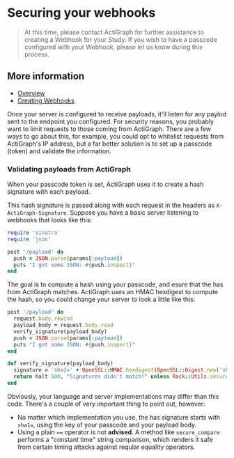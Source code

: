 # Securing your webhooks

> At this time, please contact ActiGraph for further assistance to creating a Webhook for your Study. If you wish to have a passcode configured with your Webhook, please let us know during this process.

## More information

- [Overview](https://github.com/actigraph/WebhookDocumentation)
- [Creating Webhooks](creating_webhooks.md)


Once your server is configured to receive payloads, it'll listen for any paylod sent to the endpoint you configured. For security reasons, you probably want to limit requests to those coming from ActiGraph. There are a few ways to go about this, for example, you could opt to whitelist requests from ActiGraph's IP address, but a far better solution is to set up a passcode (token) and validate the information.

### Validating payloads from ActiGraph

When your passcode token is set, ActiGraph uses it to create a hash signature with each payload.

This hash signature is passed along with each request in the headers as `X-ActiGraph-Signature`. Suppose you have a basic server listening to webhooks that looks like this:

```ruby
require 'sinatra'
require 'json'

post '/payload' do
  push = JSON.parse(params[:payload])
  puts "I got some JSON: #{push.inspect}"
end
```

The goal is to compute a hash using your passcode, and esure that the has from ActiGraph matches. ActiGraph uses an HMAC hexdigest to compute the hash, so you could change your server to look a little like this:

```ruby
post '/payload' do
  request.body.rewind
  payload_body = request.body.read
  verify_signature(payload_body)
  push = JSON.parse(params[:payload])
  puts "I got some JSON: #{push.inspect}"
end

def verify_signature(payload_body)
  signature = 'sha1=' + OpenSSL::HMAC.hexdigest(OpenSSL::Digest.new('sha1'), ENV['SECRET_TOKEN'], payload_body)
  return halt 500, "Signatures didn't match!" unless Rack::Utils.secure_compare(signature, request.env['HTTP_X_ACTIGRAPH_SIGNATURE'])
end
```

Obviously, your language and server implementations may differ than this code. There's a couple of very important thing to point out, however:

- No matter which implementation you use, the has signature starts with `sha1=`, using the key of your passcode and your payload body.
- Using a plain `==` operator is not **advised**. A method like `secure_compare` performs a "constant time" string comparison, which renders it safe from certain timing attacks against reqular equality operators.
